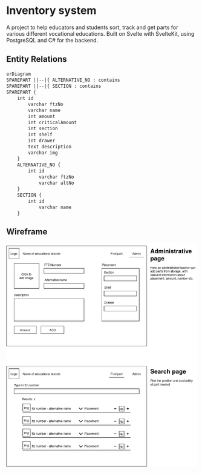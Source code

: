 # Inventory system
A project to help educators and students sort, track and get parts for various different vocational educations.
Built on Svelte with SvelteKit, using PostgreSQL and C# for the backend.


## Entity Relations
```mermaid
erDiagram
SPAREPART ||--|{ ALTERNATIVE_NO : contains
SPAREPART ||--|{ SECTION : contains
SPAREPART {
	int id
		varchar ftzNo
		varchar name
		int amount
		int criticalAmount
		int section
		int shelf
		int drawer
		text description
		varchar img
	}
	ALTERNATIVE_NO {
		int id
			varchar ftzNo
			varchar altNo
	}
	SECTION {
		int id
			varchar name
	}
```


## Wireframe
![wireframe](./resources/wireframe.png)

